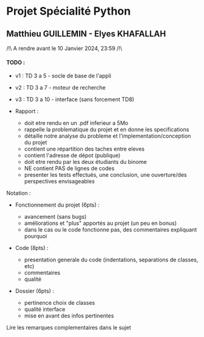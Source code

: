 # Projet Spécialité Python
## Matthieu GUILLEMIN - Elyes KHAFALLAH

/!\ A rendre avant le 10 Janvier 2024, 23:59 /!\



#### TODO :

- v1 : TD 3 a 5  - socle de base de l'appli
- v2 : TD 3 a 7  - moteur de recherche
- v3 : TD 3 a 10 - interface (sans forcement TD8)

- Rapport :
  - doit etre rendu en un .pdf inferieur a 5Mo
  - rappelle la problematique du projet et en donne les specifications
  - détaille notre analyse du probleme et l'implementation/conception du projet
  - contient une répartition des taches entre eleves 
  - contient l'adresse de dépot (publique)
  - doit etre rendu par les deux étudiants du binome
  - NE contient PAS de lignes de codes
  - presenter les tests effectués, une conclusion, une ouverture/des perspectives envisageables


Notation : 
- Fonctionnement du projet (6pts) :
  - avancement (sans bugs)
  - améliorations et "plus" apportés au projet (un peu en bonus)
  - dans le cas ou le code fonctionne pas, des commentaires expliquant pourquoi

- Code (8pts) :
  - presentation generale du code (indentations, separations de classes, etc)
  - commentaires
  - qualité

- Dossier (6pts) :
  - pertinence choix de classes
  - qualité interface
  - mise en avant des infos pertinentes

Lire les remarques complementaires dans le sujet
